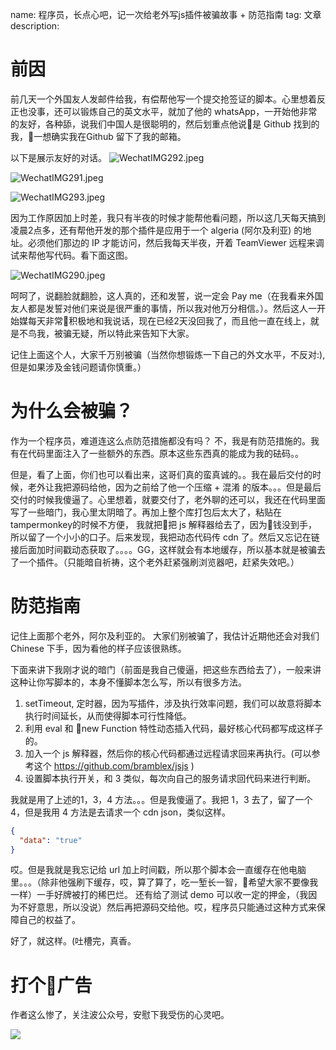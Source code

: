name: 程序员，长点心吧，记一次给老外写js插件被骗故事 + 防范指南
tag: 文章
description: 

# 前因

前几天一个外国友人发邮件给我，有偿帮他写一个提交抢签证的脚本。心里想着反正也没事，还可以锻炼自己的英文水平，就加了他的 whatsApp，一开始他非常的友好，各种舔，说我们中国人是很聪明的，然后划重点他说是 Github 找到的我，一想确实我在Github 留下了我的邮箱。 

以下是展示友好的对话。
![WechatIMG292.jpeg](https://s3.qiufengh.com/blog/WechatIMG292.jpeg)

![WechatIMG291.jpeg](https://s3.qiufengh.com/blog/WechatIMG291.jpeg)

![WechatIMG293.jpeg](https://s3.qiufengh.com/blog/WechatIMG293.jpeg)

因为工作原因加上时差，我只有半夜的时候才能帮他看问题，所以这几天每天搞到凌晨2点多，还有帮他开发的那个插件是应用于一个 algeria (阿尔及利亚) 的地址。必须他们那边的 IP 才能访问，然后我每天半夜，开着 TeamViewer 远程来调试来帮他写代码。看下面这图。
 
![WechatIMG290.jpeg](https://s3.qiufengh.com/blog/WechatIMG290.jpeg)

呵呵了，说翻脸就翻脸，这人真的，还和发誓，说一定会 Pay me（在我看来外国友人都是发誓对他们来说是很严重的事情，所以我对他万分相信。）。然后这人一开始媒每天非常积极地和我说话，现在已经2天没回我了，而且他一直在线上，就是不鸟我，被骗无疑，所以特此来告知下大家。

记住上面这个人，大家千万别被骗（当然你想锻炼一下自己的外文水平，不反对:), 但是如果涉及金钱问题请你慎重。）

# 为什么会被骗？

作为一个程序员，难道连这么点防范措施都没有吗？ 不，我是有防范措施的。我有在代码里面注入了一些额外的东西。原本这些东西真的能成为我的砝码。。

但是，看了上面，你们也可以看出来，这哥们真的蛮真诚的。。我在最后交付的时候，老外让我把源码给他，因为之前给了他一个压缩 + 混淆 的版本。。。但是最后交付的时候我傻逼了。心里想着，就要交付了，老外聊的还可以，我还在代码里面写了一些暗门，我心里太阴暗了。再加上整个库打包后太大了，粘贴在 tampermonkey的时候不方便， 我就把把 js 解释器给去了，因为钱没到手，所以留了一个小小的口子。后来发现，我把动态代码传 cdn 了。然后又忘记在链接后面加时间戳动态获取了。。。。GG，这样就会有本地缓存，所以基本就是被骗去了一个插件。（只能暗自祈祷，这个老外赶紧强刷浏览器吧，赶紧失效吧。）

# 防范指南

记住上面那个老外，阿尔及利亚的。 大家们别被骗了，我估计近期他还会对我们 Chinese 下手，因为看他的样子应该很熟练。

下面来讲下我刚才说的暗门（前面是我自己傻逼，把这些东西给去了），一般来讲这种让你写脚本的，本身不懂脚本怎么写，所以有很多方法。

1. setTimeout, 定时器，因为写插件，涉及执行效率问题，我们可以故意将脚本执行时间延长，从而使得脚本可行性降低。
2. 利用 eval 和 new Function 特性动态插入代码，最好核心代码都写成这样子的。
3. 加入一个 js 解释器，然后你的核心代码都通过远程请求回来再执行。(可以参考这个 https://github.com/bramblex/jsjs )
4. 设置脚本执行开关，和 3 类似，每次向自己的服务请求回代码来进行判断。


我就是用了上述的1，3，4 方法。。。但是我傻逼了。我把 1，3 去了，留了一个4，但是我用 4 方法是去请求一个 cdn json，类似这样。
```json
{
  "data": "true"
}
```  
哎。但是我就是我忘记给 url 加上时间戳，所以那个脚本会一直缓存在他电脑里。。。（除非他强刷下缓存，哎，算了算了，吃一堑长一智，希望大家不要像我一样）一手好牌被打的稀巴烂。 还有给了测试 demo 可以收一定的押金，（我因为不好意思，所以没说）然后再把源码交给他。哎，程序员只能通过这种方式来保障自己的权益了。

好了，就这样。(吐槽完，真香。

# 打个广告

作者这么惨了，关注波公众号，安慰下我受伤的心灵吧。

![](https://user-gold-cdn.xitu.io/2019/1/24/1688055012ff10bc?w=500&h=500&f=png&s=19651)